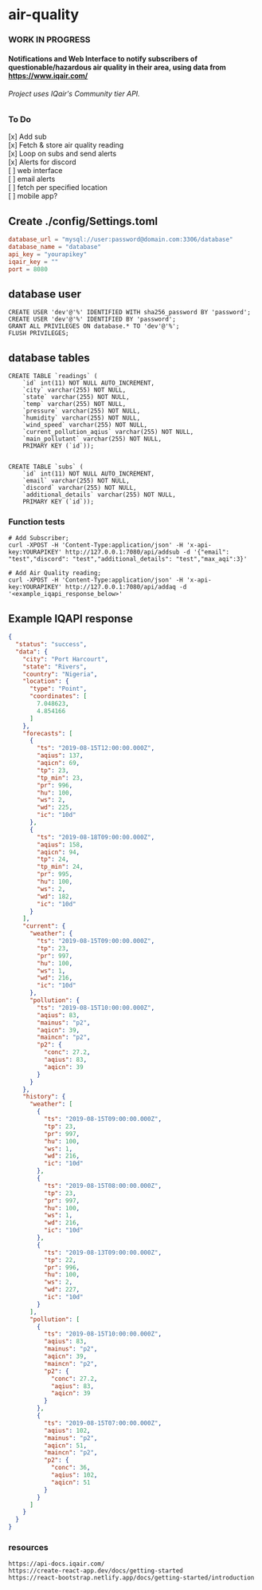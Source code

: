 # air-quality
### WORK IN PROGRESS
#### Notifications and Web Interface to notify subscribers of questionable/hazardous air quality in their area, using data from https://www.iqair.com/
###### Project uses IQair's Community tier API.

### To Do
[x] Add sub \
[x] Fetch & store air quality reading \
[x] Loop on subs and send alerts \
[x] Alerts for discord \
[ ] web interface \
[ ] email alerts \
[ ] fetch per specified location \
[ ] mobile app?

## Create ./config/Settings.toml
```toml
database_url = "mysql://user:password@domain.com:3306/database"
database_name = "database"
api_key = "yourapikey"
iqair_key = ""
port = 8080
```


## database user
    CREATE USER 'dev'@'%' IDENTIFIED WITH sha256_password BY 'password';
    CREATE USER 'dev'@'%' IDENTIFIED BY 'password';
    GRANT ALL PRIVILEGES ON database.* TO 'dev'@'%';
    FLUSH PRIVILEGES;




## database tables
```mysql
CREATE TABLE `readings` (
    `id` int(11) NOT NULL AUTO_INCREMENT,
    `city` varchar(255) NOT NULL,
    `state` varchar(255) NOT NULL,
    `temp` varchar(255) NOT NULL,
    `pressure` varchar(255) NOT NULL,
    `humidity` varchar(255) NOT NULL,
    `wind_speed` varchar(255) NOT NULL,
    `current_pollution_aqius` varchar(255) NOT NULL,
    `main_pollutant` varchar(255) NOT NULL,
    PRIMARY KEY (`id`));


CREATE TABLE `subs` (
    `id` int(11) NOT NULL AUTO_INCREMENT,
    `email` varchar(255) NOT NULL,
    `discord` varchar(255) NOT NULL,
    `additional_details` varchar(255) NOT NULL,
    PRIMARY KEY (`id`));
```

### Function tests
```shell
# Add Subscriber;
curl -XPOST -H 'Content-Type:application/json' -H 'x-api-key:YOURAPIKEY' http://127.0.0.1:7080/api/addsub -d '{"email": "test","discord": "test","additional_details": "test","max_aqi":3}'
```
```shell
# Add Air Quality reading;
curl -XPOST -H 'Content-Type:application/json' -H 'x-api-key:YOURAPIKEY' http://127.0.0.1:7080/api/addaq -d '<example_iqapi_response_below>'
```

## Example IQAPI response
```json
{
  "status": "success",
  "data": {
    "city": "Port Harcourt",
    "state": "Rivers",
    "country": "Nigeria",
    "location": {
      "type": "Point",
      "coordinates": [
        7.048623,
        4.854166
      ]
    },
    "forecasts": [
      {
        "ts": "2019-08-15T12:00:00.000Z",
        "aqius": 137,
        "aqicn": 69,
        "tp": 23,
        "tp_min": 23,
        "pr": 996,
        "hu": 100,
        "ws": 2,
        "wd": 225,
        "ic": "10d"
      },
      {
        "ts": "2019-08-18T09:00:00.000Z",
        "aqius": 158,
        "aqicn": 94,
        "tp": 24,
        "tp_min": 24,
        "pr": 995,
        "hu": 100,
        "ws": 2,
        "wd": 182,
        "ic": "10d"
      }
    ],
    "current": {
      "weather": {
        "ts": "2019-08-15T09:00:00.000Z",
        "tp": 23,
        "pr": 997,
        "hu": 100,
        "ws": 1,
        "wd": 216,
        "ic": "10d"
      },
      "pollution": {
        "ts": "2019-08-15T10:00:00.000Z",
        "aqius": 83,
        "mainus": "p2",
        "aqicn": 39,
        "maincn": "p2",
        "p2": {
          "conc": 27.2,
          "aqius": 83,
          "aqicn": 39
        }
      }
    },
    "history": {
      "weather": [
        {
          "ts": "2019-08-15T09:00:00.000Z",
          "tp": 23,
          "pr": 997,
          "hu": 100,
          "ws": 1,
          "wd": 216,
          "ic": "10d"
        },
        {
          "ts": "2019-08-15T08:00:00.000Z",
          "tp": 23,
          "pr": 997,
          "hu": 100,
          "ws": 1,
          "wd": 216,
          "ic": "10d"
        },
        {
          "ts": "2019-08-13T09:00:00.000Z",
          "tp": 22,
          "pr": 996,
          "hu": 100,
          "ws": 2,
          "wd": 227,
          "ic": "10d"
        }
      ],
      "pollution": [
        {
          "ts": "2019-08-15T10:00:00.000Z",
          "aqius": 83,
          "mainus": "p2",
          "aqicn": 39,
          "maincn": "p2",
          "p2": {
            "conc": 27.2,
            "aqius": 83,
            "aqicn": 39
          }
        },
        {
          "ts": "2019-08-15T07:00:00.000Z",
          "aqius": 102,
          "mainus": "p2",
          "aqicn": 51,
          "maincn": "p2",
          "p2": {
            "conc": 36,
            "aqius": 102,
            "aqicn": 51
          }
        }
      ]
    }
  }
}
```

### resources
    https://api-docs.iqair.com/
    https://create-react-app.dev/docs/getting-started
    https://react-bootstrap.netlify.app/docs/getting-started/introduction
